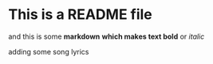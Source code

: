 This is a README file
============

and this is some __markdown__
**which makes text bold** or *italic*

adding some song lyrics

